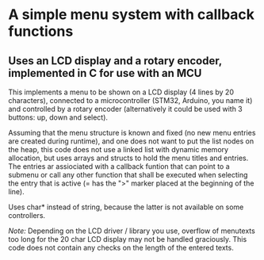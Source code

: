 # A simple menu system with callback functions

## Uses an LCD display and a rotary encoder, implemented in C for use with an MCU

This implements a menu to be shown on a LCD display (4 lines by 20 characters), connected to a microcontroller (STM32, Arduino, you name it) and controlled by a rotary encoder (alternatively it could be used with 3 buttons: up, down and select).

Assuming that the menu structure is known and fixed (no new menu entries are created during runtime), and one does not want to put the list nodes on the heap, this code does not use a linked list with dynamic memory allocation, but uses arrays and structs to hold the menu titles and entries. The entries ar assiociated with a callback funtion that can point to a submenu or call any other function that shall be executed when selecting the entry that is active (= has the ">" marker placed at the beginning of the line).

Uses char\* instead of string, because the latter is not available on some controllers.

_Note:_ Depending on the LCD driver / library you use, overflow of menutexts too long for the 20 char LCD display may not be handled graciously. This code does not contain any checks on the length of the entered texts.
